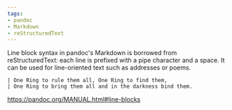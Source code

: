 ```yaml
---
tags:
- pandoc
- Markdown
- reStructuredText
---
```


Line block syntax in pandoc's Markdown is borrowed from
reStructuredText: each line is prefixed with a pipe character and a
space. It can be used for line-oriented text such as addresses or poems.

    | One Ring to rule them all, One Ring to find them,
    | One Ring to bring them all and in the darkness bind them.

https://pandoc.org/MANUAL.html#line-blocks
